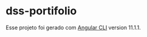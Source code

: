 # dss-portifolio
Esse projeto foi gerado com [Angular CLI](https://github.com/angular/angular-cli) version 11.1.1.